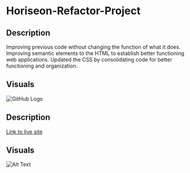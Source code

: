 # Horiseon-Refactor-Project

## Description

Improving previous code without changing the function of what it does. Improving semantic elements to the HTML to establish better functioning web applications. Updated the CSS by consolidating code for better functioning and organization.

## Visuals 
![GitHub Logo](/images/github-logo.png) 

## Description 
[Link to live site](https://www.google.com)

## Visuals 
![Alt Text](images)